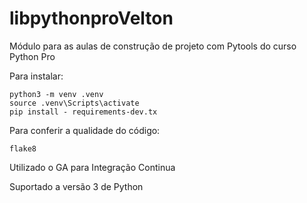 # libpythonproVelton
Módulo para as aulas de construção de projeto com Pytools do curso Python Pro

Para instalar:
````console
python3 -m venv .venv
source .venv\Scripts\activate
pip install - requirements-dev.tx
````
Para conferir a qualidade do código:
```console
flake8
```

Utilizado o GA para Integração Continua

Suportado a versão 3 de Python
